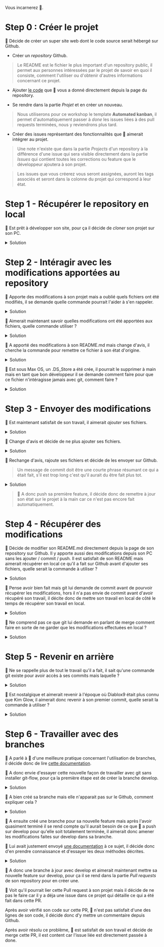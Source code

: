 Vous incarnerez 🐒.


Step 0 : Créer le projet
===
🐒 Décide de créer un super site web dont le code source serait hébergé sur Github.

- Créer un *repository* Github.
> Le README est le fichier le plus important d'un repository public, il permet aux personnes intéressées par le projet de savoir en quoi il consiste, comment l'utiliser ou d'obtenir d'autres informations concernant ce projet. 

- Ajouter [le code](https://github.com/RaphaelDk/Workshop_Git-GithubProject/blob/main/index.html) que 🐎 vous a donné directement depuis la page du repository.
 
- Se rendre dans la partie *Projet* et en créer un nouveau.
> Nous utiliserons pour ce workshop le template **Automated kanban**, il permet d'automatiquement passer à *done* les issues liées à des pull requests terminées, nous y reviendrons plus tard.

- Créer des issues représentant des fonctionnalités que 🐒 aimerait intégrer au projet.
> Une note n'existe que dans la partie *Projects* d'un repository à la différence d'une issue qui sera visible directement dans la partie *Issues* qui contient toutes les corrections ou feature que le développeur ajoutera à son projet.

> Les issues que vous créerez vous seront assignées, auront les tags associés et seront dans la colonne du projet qui correspond à leur état.


Step 1 - Récupérer le repository en local
===
🐒 Est prêt à développer son site, pour ça il décide de *cloner* son projet sur son PC.
<details>
 <summary>Solution</summary>

```console
rafale@workshop:~$ git clone <SSH KEY>
```
</details>


Step 2 - Intéragir avec les modifications apportées au repository
===

🐒 Apporte des modifications à son projet mais a oublié quels fichiers ont été modifiés, il se demande quelle commande pourrait l'aider à s'en rappeler.
<details>
 <summary>Solution</summary>

```console
rafale@workshop:~$ git diff <FILE PATH || SOURCE BRANCH>
```
</details>

🐒 Aimerait maintenant savoir quelles modifications ont été apportées aux fichiers, quelle commande utiliser ?
<details>
 <summary>Solution</summary>

```console
rafale@workshop:~$ git diff <FILE PATH || SOURCE BRANCH>
```
</details>

🐒 A apporté des modifications à son README.md mais change d'avis, il cherche la commande pour remettre ce fichier à son état d'origine.
<details>
 <summary>Solution</summary>

```console
rafale@workshop:~$ git checkout <FILE PATH>
```
</details>

🐒 Est sous Max OS, un .DS_Store a été crée, il pourrait le supprimer à main mais en tant que bon développeur il se demande comment faire pour que ce fichier n'intéragisse jamais avec git, comment faire ?
<details>
 <summary>Solution</summary>

```console
rafale@workshop:~$ cat .gitignore
```
    /node_modules   #Indique que le dossier node_modules ne sera pas pris en compte par git

    *.log   #Indique que tous les fichiers ayant pour extension .log ne seont pas pris en compte par git
    
    .DS_Store   #Indique que le fichier DS_Store ne sera pas pris en compte par git
</details>


Step 3 - Envoyer des modifications
===

🐒 Est maintenant satisfait de son travail, il aimerait *ajouter* ses fichiers.
<details>
 <summary>Solution</summary>

```console
rafale@workshop:~$ git add <FILE PATH>
rafale@workshop:~$ git add -A
```
</details>

🐒 Change d'avis et décide de ne plus ajouter ses fichiers.
<details>
 <summary>Solution</summary>

```console
rafale@workshop:~$ git reset <FILE PATH>
rafale@workshop:~$ git reset
```
</details>

🐒 Rechange d'avis, rajoute ses fichiers et décide de les envoyer sur Github.

> Un message de commit doit être une courte phrase résumant ce qui a était fait, s'il est trop long c'est qu'il aurait du être fait plus tot.
<details>
 <summary>Solution</summary>

```console
rafale@workshop:~$ git commit -m <COMMIT MESSAGE>
rafale@workshop:~$ git push <BRANCH NAME>
```
</details>

>🐒 A donc push sa première feature, il décide donc de remettre à jour son état sur le projet à la main car ce n'est pas encore fait automatiquement.


Step 4 - Récupérer des modifications
===

🐒 Décide de modifier son README.md directement depuis la page de son repository sur Github.
Il y apporte aussi des modifications depuis son PC sans les ajouter / commit / push.
Il est satisfait de son README mais aimerait récupérer en local ce qu'il a fait sur Github avant d'ajouter ses fichiers, quelle serait la commande à utiliser ?
<details>
 <summary>Solution</summary>

```console
rafale@workshop:~$ git pull <BRANCH NAME>
```
</details>

🐒 Pense avoir bien fait mais git lui demande de commit avant de pourvoir récupérer les modifications, hors il n'a pas envie de commit avant d'avoir récupéré son travail, il décite donc de mettre son travail en local de côté le temps de récupérer son travail en local.
<details>
 <summary>Solution</summary>

```console
rafale@workshop:~$ git stash
rafale@workshop:~$ git pull <BRANCH NAME>
rafale@workshop:~$ git stash pop
```
</details>

🐒 Ne comprend pas ce que git lui demande en parlant de merge comment faire en sorte de ne garder que les modifications effectuées en local ?
<details>
 <summary>Solution</summary>

    Accept Current Change | Accept Incoming Change | Accept Both Changes | Compare Changes
    # Sélectionner Incoming Change
</details>


Step 5 - Revenir en arrière
===

🐒 Ne se rappelle plus de tout le travail qu'il a fait, il sait qu'une commande git existe pour avoir accès à ses commits mais laquelle ?
<details>
 <summary>Solution</summary>

```console
rafale@workshop:~$ git log
```
</details>

🐒 Est nostalgique et aimerait revenir à l'époque où Diablox9 était plus connu que Kim Glow, il aimerait donc revenir à son premier commit, quelle serait la commande à utiliser ?
<details>
 <summary>Solution</summary>

```console
rafale@workshop:~$ git checkout <COMMIT ID>
rafale@workshop:~$ git switch - #Pour revenir à la dernière version
```
</details>


Step 6 - Travailler avec des branches
===

🐎 A parlé à 🐒 d'une meilleure pratique concernant l'utilisation de branches, il décide donc de lire [cette documentation](https://danielkummer.github.io/git-flow-cheatsheet/index.fr_FR.html).

🐒 A donc envie d'essayer cette nouvelle façon de travailler avec git sans installer git-flow, pour ça la première étape est de créer la branche develop.
<details>
 <summary>Solution</summary>

```console
rafale@workshop:~$ git branch -b develop && git checkout develop
rafale@workshop:~$ git checkout -b develop # Manière plus simple de le faire
```
</details>

🐒 A bien créé sa branche mais elle n'apparait pas sur le Github, comment expliquer cela ?
<details>
 <summary>Solution</summary>
 🐒 N'a créé sa branche qu'en local, elle n'apparaitra pas sur le serveur avant qu'elle n'ait été push.
 
 Il se peut que 🐎 qui ait déja cloné le repository n'ait pas accès à cette branche même après un push de 🐒, il devra pour la voir exécuter la commande :

```console
rafale@workshop:~$ git fetch
```
</details>

🐒 A ensuite créé une branche pour sa nouvelle feature mais après l'avoir quasiment terminé il se rend compte qu'il aurait besoin de ce que 🐎 a push sur develop pour qu'elle soit totalement terminée, il aimerait donc amener les modifications faites sur develop dans sa branche.

🐎 Lui avait justement envoyé [une documentation](https://www.atlassian.com/fr/git/tutorials/merging-vs-rebasing) à ce sujet, il décide donc d'en prendre connaissance et d'essayer les deux méthodes décrites.
<details>
 <summary>Solution</summary>

```console
rafale@workshop:~$ man git-merge
rafale@workshop:~$ man git-rebase
```
</details>

🐒 A donc une branche à jour avec develop et aimerait maintenant mettre sa nouvelle feature sur develop, pour ça il se rend dans la partie *Pull requests* de son repository pour en créer une.

🐒 Voit qu'il pourrait lier cette Pull request à son projet mais il décide de ne pas le faire car il y a déja une issue dans ce projet qui détaille ce qui a été fait dans cette PR.

Après avoir vérifié son code sur cette PR, 🐒 n'est pas satisfait d'une des lignes de son code, il décide donc d'y mettre un commentaire depuis Github.

Après avoir résolu ce problème, 🐒 est satisfait de son travail et décide de merge cette PR, il est content car l'issue liée est directement passée à done.
